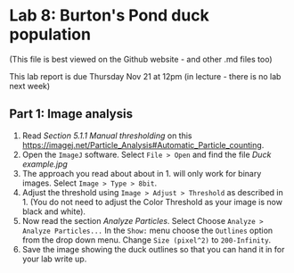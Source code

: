 # Lab 8: Burton's Pond duck population
(This file is best viewed on the Github website - and other .md files too)

This lab report is due Thursday Nov 21 at 12pm (in lecture - there is no lab next week)

## Part 1: Image analysis
1. Read _Section 5.1.1 Manual thresholding_ on this https://imagej.net/Particle_Analysis#Automatic_Particle_counting.
2. Open the `ImageJ` software. Select `File > Open` and find the file _Duck example.jpg_
3. The approach you read about about in 1. will only work for binary images. Select `Image > Type > 8bit`.
4. Adjust the threshold using `Image > Adjust > Threshold` as described in 1. (You do not need to adjust the Color Threshold as your image is now black and white).
5. Now read the section _Analyze Particles_. Select Choose `Analyze > Analyze Particles...` In the `Show:` menu choose the `Outlines` option from the drop down menu. Change `Size (pixel^2)` to `200-Infinity`.
6. Save the image showing the duck outlines so that you can hand it in for your lab write up.
